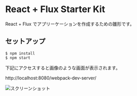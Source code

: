 # React + Flux Starter Kit

React + Flux でアプリーケーションを作成するための雛形です。

## セットアップ

```
$ npm install
$ npm start
```

下記にアクセスすると画像のような画面が表示されます。

http://localhost:8080/webpack-dev-server/

![スクリーンショット](http://i.imgur.com/Jjwsc.jpg)
